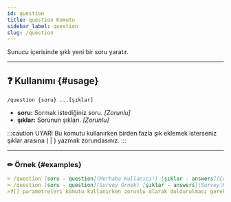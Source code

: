 ```yaml
---
id: question
title: question Komutu
sidebar_label: question
slug: /question
---
```

Sunucu içerisinde şıklı yeni bir soru yaratır.

---

## ❓ Kullanımı {#usage}

`/question {soru} ...[şıklar]`

- **soru:** Sormak istediğiniz soru. *[Zorunlu]*
- **şıklar:** Sorunun şıkları. *[Zorunlu]*

:::caution UYARI
Bu komutu kullanırken birden fazla şık eklemek isterseniz şıklar arasına ( | ) yazmak zorundasınız. 
:::

---

### ✏ Örnek {#examples}
```markdown 
> /question [soru - question](Merhaba Kullanıcı!) [şıklar - answers](Çekiliş|Asena|Bot)
> /question [soru - question](Survey Örnek) [şıklar - answers](Survey|Komut|Asena)
>❓[] parametreleri komutu kullanırken zorunlu olarak doldurulması gereken yerlerdir. () parametreleri ile belirtilenler ise [] ile belirtilen zorunlu yerlere yazabileceğiniz örnek cümlelerdir.
